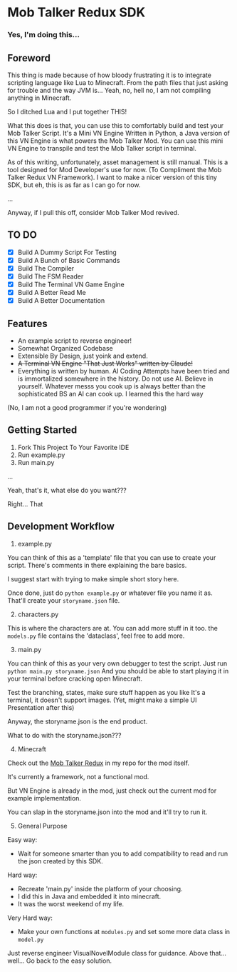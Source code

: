 # Mob Talker Redux SDK

### Yes, I'm doing this...

## Foreword

This thing is made because of how bloody frustrating it is to integrate scripting language like Lua to Minecraft. From the path files that just asking for trouble and the way JVM is... Yeah, no, hell no, I am not compiling anything in Minecraft.

So I ditched Lua and I put together THIS!

What this does is that, you can use this to comfortably build and test your Mob Talker Script. It's a Mini VN Engine Written in Python, a Java version of this VN Engine is what powers the Mob Talker Mod. You can use this mini VN Engine to transpile and test the Mob Talker script in terminal.

As of this writing, unfortunately, asset management is still manual. This is a tool designed for Mod Developer's use for now. (To Compliment the Mob Talker Redux VN Framework). I want to make a nicer version of this tiny SDK, but eh, this is as far as I can go for now. 

...

Anyway, if I pull this off, consider Mob Talker Mod revived.

## TO DO

- [x] Build A Dummy Script For Testing
- [x] Build A Bunch of Basic Commands
- [x] Build The Compiler
- [x] Build The FSM Reader
- [x] Build The Terminal VN Game Engine
- [x] Build A Better Read Me
- [x] Build A Better Documentation

## Features

- An example script to reverse engineer!
- Somewhat Organized Codebase 
- Extensible By Design, just yoink and extend.
- ~~A Terminal VN Engine "That Just Works" written by Claude!~~ 
- Everything is written by human. AI Coding Attempts have been tried and is immortalized somewhere in the history. Do not use AI. Believe in yourself. Whatever messs you cook up is always better than the sophisticated BS an AI can cook up. I learned this the hard way

(No, I am not a good programmer if you're wondering)

## Getting Started

1. Fork This Project To Your Favorite IDE
2. Run example.py
3. Run main.py

...

Yeah, that's it, what else do you want???

Right... That

## Development Workflow

1. example.py

You can think of this as a 'template' file that you can use to create your script.
There's comments in there explaining the bare basics. 

I suggest start with trying to make simple short story here.

Once done, just do `python example.py` or whatever file you name it as.
That'll create your `storyname.json` file.

2. characters.py

This is where the characters are at. You can add more stuff in it too.
the `models.py` file contains the 'dataclass', feel free to add more.

3. main.py

You can think of this as your very own debugger to test the script. 
Just run
`python main.py storyname.json`
And you should be able to start playing it in your terminal before cracking open Minecraft.

Test the branching, states, make sure stuff happen as you like
It's a terminal, it doesn't support images. 
(Yet, might make a simple UI Presentation after this)

Anyway, the storyname.json is the end product. 

What to do with the storyname.json???

4. Minecraft

Check out the [Mob Talker Redux](https://github.com/Iteranya/MobTalkerRedux) in my repo for the mod itself.

It's currently a framework, not a functional mod.

But VN Engine is already in the mod, just check out the current mod for example implementation.

You can slap in the storyname.json into the mod and it'll try to run it.

5. General Purpose

Easy way:

- Wait for someone smarter than you to add compatibility to read and run the json created by this SDK.

Hard way:

- Recreate 'main.py' inside the platform of your choosing. 
- I did this in Java and embedded it into minecraft. 
- It was the worst weekend of my life.

Very Hard way:

- Make your own functions at `modules.py` and set some more data class in `model.py` 

Just reverse engineer VisualNovelModule class for guidance. Above that... well... Go back to the easy solution.


